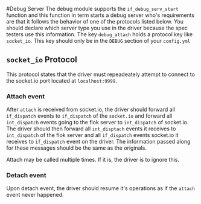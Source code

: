 #Debug Server
The debug module supports the `if_debug_serv_start` function and this function in term starts a debug server who's requirements are that it follows
the behavior of one of the protocols listed below. You should declare which server type you use in the driver because the spec testers use this
information. The key `debug_attach` holds a protocol key like `socket_io`. This key should only be in the `DEBUG` section of your `config.yml`

## `socket_io` Protocol
This protocol states that the driver must repeadeately attempt to connect to the socket.io port located at `localhost:9999`. 

### Attach event
After `attach` is received from socket.io, the driver should forward all `if_dispatch` events to `if_dispatch`
of the `socket.io` and forward all `int_dispatch` events going to the flok server to `int_dispatch` of socket.io.  The driver should then
forward all `int_disptach` events it receives to `int_dispatch` of the flok server and all `if_dispatch` events socket.io it receives to `if_dispatch` 
event on the driver. The information passed along for these messages should be the same as the originals.

Attach may be called multiple times. If it is, the driver is to ignore this.

### Detach event
Upon detach event, the driver should resume it's operations as if the `attach` event never happened.
